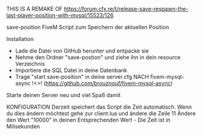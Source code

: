 THIS IS A REMAKE OF https://forum.cfx.re/t/release-save-respawn-the-last-player-position-with-mysql/15523/126

save-position
FiveM Script zum Speichern der aktuellen Position

Installation
- Lade die Datei von GitHub herunter und entpacke sie
- Nehme den Ordner "save-postion" und ziehe ihn in dein resource Verzeichnis
- Importiere die SQL Datei in deine Datenbank
- Trage "start save-position" in deine server.cfg NACH fivem-mysql-async 
!<>! (https://github.com/brouznouf/fivem-mysql-async)

Starte deinen Server neu und viel Spaß damit

KONFIGURATION
Derzeit speichert das Script die Zeit automatisch. Wenn du dies ändern möchtest gehe zur 
client.lua und ändere die Zeile 11
Ändere den Wert "10000" in deinen Entsprechenden Wert - Die Zeit ist in Milisekunden
